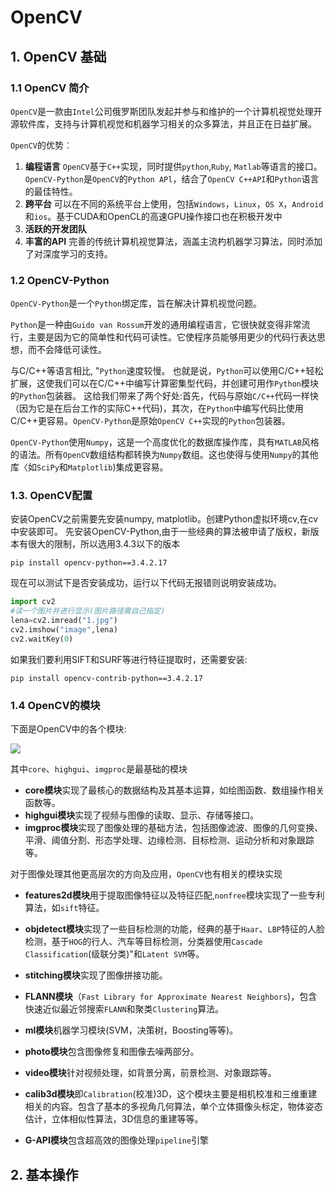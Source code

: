 # OpenCV

## 1. OpenCV 基础

### 1.1 OpenCV 简介

`OpenCV`是一款由`Intel`公司俄罗斯团队发起并参与和维护的一个计算机视觉处理开源软件库，支持与计算机视觉和机器学习相关的众多算法，并且正在日益扩展。

`OpenCV`的优势︰

1. **编程语言**
   `OpenCV`基于`C++`实现，同时提供`python`,`Ruby`, `Matlab`等语言的接口。`OpenCV-Python`是`OpenCV`的`Python APl`，结合了`OpenCV C++API`和`Python`语言的最佳特性。
2. **跨平台**
   可以在不同的系统平台上使用，包括`Windows`，`Linux`，`OS X`，`Android`和`ios`。基于CUDA和OpenCL的高速GPU操作接口也在积极开发中
3. **活跃的开发团队**
4. **丰富的API**
   完善的传统计算机视觉算法，涵盖主流杓机器学习算法，同时添加了对深度学习的支持。

### 1.2 OpenCV-Python

`OpenCV-Python`是一个`Python`绑定库，旨在解决计算机视觉问题。

`Python`是一种由`Guido van Rossum`开发的通用编程语言，它很快就变得非常流行，主要是因为它的简单性和代码可读性。它使程序员能够用更少的代码行表达思想，而不会降低可读性。

与C/C++等语言相比, "`Python`速度较慢。
也就是说，`Python`可以使用C/C++轻松扩展，这使我们可以在C/C++中编写计算密集型代码，并创建可用作`Python`模块的`Python`包装器。
这给我们带来了两个好处:首先，代码与原始`C/C++`代码一样快（因为它是在后台工作的实际C++代码)，其次，在`Python`中编写代码比使用C/C++更容易。`OpenCV-Python`是原始`OpenCV C++`实现的`Python`包装器。

`OpenCV-Python`使用`Numpy`，这是一个高度优化的数据库操作库，具有`MATLAB`风格的语法。所有`OpenCV`数组结构都转换为`Numpy`数组。这也使得与使用`Numpy`的其他库〈如`SciPy`和`Matplotlib`)集成更容易。

### 1.3. OpenCV配置

安装OpenCV之前需要先安装numpy, matplotlib。创建Python虚拟环境cv,在cv中安装即可。
先安装OpenCV-Python,由于一些经典的算法被申请了版权，新版本有很大的限制，所以选用3.4.3以下的版本

```
pip install opencv-python==3.4.2.17
```

现在可以测试下是否安装成功，运行以下代码无报错则说明安装成功。
```python
import cv2
#读一个图片并进行显示(图片路径需自己指定)
lena=cv2.imread("1.jpg")
cv2.imshow("image",lena)
cv2.waitKey(0)
```

如果我们要利用SIFT和SURF等进行特征提取时，还需要安装:
```
pip install opencv-contrib-python==3.4.2.17
```

### 1.4 OpenCV的模块

下面是OpenCV中的各个模块:

![](https://cdn.staticaly.com/gh/pepedd864/cdn-repos@main/img/7cba39c78d94ae0fd9cc53873880166b.png)

其中`core`、`highgui`、`imgproc`是最基础的模块

- **core模块**实现了最核心的数据结构及其基本运算，如绘图函数、数组操作相关函数等。
- **highgui模块**实现了视频与图像的读取、显示、存储等接口。
- **imgproc模块**实现了图像处理的基础方法，包括图像滤波、图像的几何变换、平滑、阈值分割、形态学处理、边缘检测、目标检测、运动分析和对象跟踪等。

对于图像处理其他更高层次的方向及应用，`OpenCV`也有相关的模块实现

- **features2d模块**用于提取图像特征以及特征匹配,`nonfree`模块实现了一些专利算法，如`sift`特征。
- **objdetect模块**实现了一些目标检测的功能，经典的基于`Haar`、`LBP`特征的人脸检测，基于`HOG`的行人、汽车等目标检测，分类器使用`Cascade Classification`(级联分类)"和`Latent SVM`等。

- **stitching模块**实现了图像拼接功能。
- **FLANN模块**（`Fast Library for Approximate Nearest Neighbors`)，包含快速近似最近邻搜索`FLANN`和聚类`Clustering`算法。
- **ml模块**机器学习模块(SVM，决策树，Boosting等等)。
- **photo模块**包含图像修复和图像去噪两部分。
- **video模块**针对视频处理，如背景分离，前景检测、对象跟踪等。
- **calib3d模块**即`Calibration`(校准)3D，这个模块主要是相机校准和三维重建相关的内容。包含了基本的多视角几何算法，单个立体摄像头标定，物体姿态估计，立体相似性算法，3D信息的重建等等。
-  **G-API模块**包含超高效的图像处理`pipeline`引擎

## 2. 基本操作

